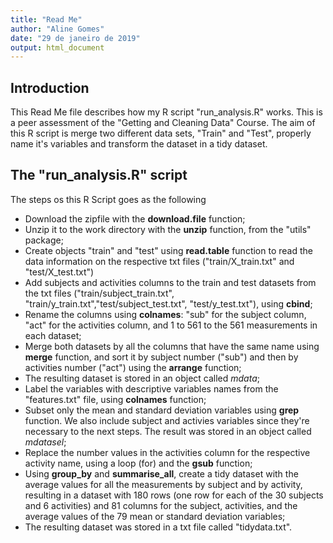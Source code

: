 ```yaml
---
title: "Read Me"
author: "Aline Gomes"
date: "29 de janeiro de 2019"
output: html_document
---
```


## Introduction
This Read Me file describes how my R script "run_analysis.R" works. This is a peer assessment of the "Getting and Cleaning Data" Course.
The aim of this R script is merge two different data sets, "Train" and "Test", properly name it's variables and transform the dataset in a tidy dataset.

## The "run_analysis.R" script

The steps os this R Script goes as the following

* Download the zipfile with the **download.file** function;
* Unzip it to the work directory with the **unzip** function, from the "utils" package;
* Create objects "train" and "test" using **read.table** function to read the data information on the respective txt files ("train/X_train.txt" and "test/X_test.txt")
* Add subjects and activities columns to the train and test datasets from the txt files ("train/subject_train.txt", "train/y_train.txt","test/subject_test.txt", "test/y_test.txt"), using **cbind**;
* Rename the columns using **colnames**: "sub" for the subject column, "act" for the activities column, and 1 to 561 to the 561 measurements in each dataset;
* Merge both datasets by all the columns that have the same name using **merge** function, and sort it by subject number ("sub") and then by activities number ("act") using the **arrange** function;
* The resulting dataset is stored in an object called *mdata*;
* Label the variables with descriptive variables names from the "features.txt" file, using **colnames** function;
* Subset only the mean and standard deviation variables using **grep** function. We also include subject and activies variables since they're necessary to the next steps. The result was stored in an object called *mdatasel*;
* Replace the number values in the activities column for the respective activity name, using a loop (for) and the **gsub** function;
* Using **group_by** and **summarise_all**, create a tidy dataset with the average values for all the measurements by subject and by activity, resulting in a dataset with 180 rows (one row for each of the 30 subjects and 6 activities) and 81 columns for the subject, activities, and the average values of the 79 mean or standard deviation variables; 
* The resulting dataset was stored in a txt file called "tidydata.txt".



